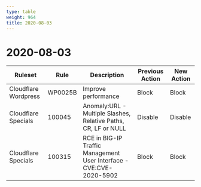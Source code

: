 ```yaml
---
type: table
weight: 964
title: 2020-08-03
---
```


# 2020-08-03

<TableWrap><table style="width: 100%">

<thead>
  <tr>
    <th>Ruleset</th>
    <th>Rule</th>
    <th>Description</th>
    <th>Previous Action</th>
    <th>New Action</th>
  </tr>
</thead>
<tbody>
  <tr>
    <td>Cloudflare Wordpress</td>
    <td>WP0025B</td>
    <td>Improve performance</td>
    <td>Block</td>
    <td>Block</td>
  </tr>
  <tr>
    <td>Cloudflare Specials</td>
    <td>100045</td>
    <td>Anomaly:URL - Multiple Slashes, Relative Paths, CR, LF or NULL</td>
    <td>Disable</td>
    <td>Disable</td>
  </tr>
  <tr>
    <td>Cloudflare Specials</td>
    <td>100315</td>
    <td>RCE in BIG-IP Traffic Management User Interface - CVE:CVE-2020-5902</td>
    <td>Block</td>
    <td>Block</td>
  </tr>
</tbody>

</table></TableWrap>
